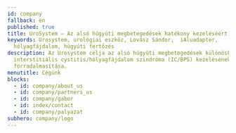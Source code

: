 ```yaml
---
id: company
fallback: en
published: true
title: UroSystem – Az alsó húgyúti megbetegedések hatékony kezeléséért
keywords: Urosystem, urológiai eszköz, Lovász Sándor,  iAluadapter,
  hólyagfájdalom, húgyúti fertőzés
description: Az Urosystem célja az alsó húgyúti megbetegedések különösképp az
  interstitiális cystitis/hólyagfájdalom szindróma (IC/BPS) kezelésének
  forradalmasítása.
menutitle: Cégünk
blocks:
  - id: company/about_us
  - id: company/partners_us
  - id: company/gabor
  - id: index/contact
  - id: company/palyazat
subhero: company/logo
---
```

